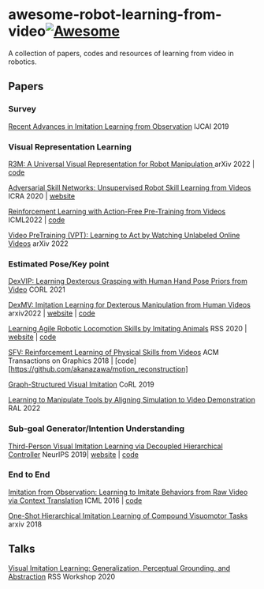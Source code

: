 # awesome-robot-learning-from-video[![Awesome](https://cdn.rawgit.com/sindresorhus/awesome/d7305f38d29fed78fa85652e3a63e154dd8e8829/media/badge.svg)](https://github.com/sindresorhus/awesome)
A collection of papers, codes and resources of learning from video in robotics.

## Papers

### Survey

[Recent Advances in Imitation Learning from Observation](https://arxiv.org/pdf/1905.13566.pdf) IJCAI 2019

### Visual Representation Learning

[R3M: A Universal Visual Representation for Robot Manipulation ](https://arxiv.org/pdf/2203.12601.pdf) arXiv 2022 | [code](https://github.com/facebookresearch/r3m)

[Adversarial Skill Networks: Unsupervised Robot Skill Learning from Videos](https://arxiv.org/pdf/1910.09430.pdf) ICRA 2020 | [website](http://robotskills.cs.uni-freiburg.de/#code)

[Reinforcement Learning with Action-Free Pre-Training from Videos](https://proceedings.mlr.press/v162/seo22a/seo22a.pdf) ICML2022 | [code](https://github.com/younggyoseo/apv) 

[Video PreTraining (VPT): Learning to Act by Watching Unlabeled Online Videos](https://arxiv.org/pdf/2206.11795.pdf) arXiv 2022

### Estimated Pose/Key point

[DexVIP: Learning Dexterous Grasping with Human Hand Pose Priors from Video](https://proceedings.mlr.press/v164/mandikal22a/mandikal22a.pdf) CORL 2021

[DexMV: Imitation Learning for Dexterous Manipulation from Human Videos](https://arxiv.org/pdf/2108.05877.pdf) arxiv2022 | [website](https://yzqin.github.io/dexmv/) | [code](https://github.com/yzqin/dexmv-sim)

[Learning Agile Robotic Locomotion Skills by Imitating Animals](https://xbpeng.github.io/projects/Robotic_Imitation/2020_Robotic_Imitation.pdf) RSS 2020 | [website](https://xbpeng.github.io/projects/Robotic_Imitation/) | [code](https://github.com/erwincoumans/motion_imitation)

[SFV: Reinforcement Learning of Physical Skills from Videos](https://xbpeng.github.io/projects/SFV/2018_TOG_SFV.pdf) ACM Transactions on Graphics 2018 | [code][https://github.com/akanazawa/motion_reconstruction]

[Graph-Structured Visual Imitation](http://proceedings.mlr.press/v100/sieb20a/sieb20a.pdf) CoRL 2019 

[Learning to Manipulate Tools by Aligning Simulation to Video Demonstration](https://ieeexplore.ieee.org/stamp/stamp.jsp?arnumber=9612073&casa_token=20714ek6aaQAAAAA:F05cTWri23dQ1ijDqgFU-QOey6ZeDROrFNDtYsRudUE9JoXUPEb5_ljXlv7_7uXGAfM3zeb7lQ) RAL 2022

### Sub-goal Generator/Intention Understanding

[Third-Person Visual Imitation Learning via Decoupled Hierarchical Controller](https://proceedings.neurips.cc/paper/2019/file/8a146f1a3da4700cbf03cdc55e2daae6-Paper.pdf) NeurIPS 2019| [website](https://pathak22.github.io/hierarchical-imitation/) | [code](https://github.com/pathak22/hierarchical-imitation/)

### End to End

[Imitation from Observation: Learning to Imitate Behaviors from Raw Video via Context Translation](https://arxiv.org/pdf/1707.03374.pdf) ICML 2016 | [code](https://github.com/wyndwarrior/imitation_from_observation?utm_source=catalyzex.com)

[One-Shot Hierarchical Imitation Learning of Compound Visuomotor Tasks](https://arxiv.org/pdf/1810.11043.pdf) arxiv 2018 

## Talks

[Visual Imitation Learning: Generalization, Perceptual Grounding, and Abstraction](https://www.youtube.com/watch?v=1TJHuO5TAfo) RSS Workshop 2020 





